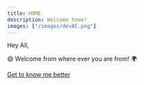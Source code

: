 ```yaml
---
title: HOME
description: Welcome home!
images: ["/images/devAC.png"]
---
```


Hey All,

:smile: Welcome from where ever you are from! :earth_africa:


[Get to know me better](/about "Get to know me better")
